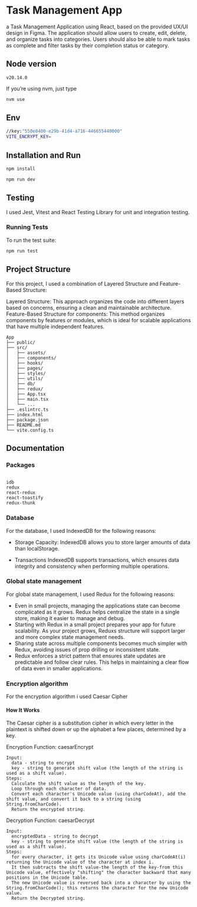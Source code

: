 # Task Management App

a Task Management Application using React, based on the
provided UX/UI design in Figma. The application should allow users to create, edit, delete,
and organize tasks into categories. Users should also be able to mark tasks as complete
and filter tasks by their completion status or category.

## Node version

```plaintext
v20.14.0
```

If you’re using nvm, just type

```bash
nvm use
```

## Env

```bash
//key:"550e8400-e29b-41d4-a716-446655440000"
VITE_ENCRYPT_KEY=
```

## Installation and Run

```bash
npm install

npm run dev
```

## Testing
I used Jest, Vitest and React Testing Library for unit and integration testing.

### Running Tests

To run the test suite:

```bash
npm run test
```

## Project Structure

For this project, I used a combination of Layered Structure and Feature-Based Structure:

Layered Structure: This approach organizes the code into different layers based on concerns, ensuring a clean and maintainable architecture.
Feature-Based Structure for components: This method organizes components by features or modules, which is ideal for scalable applications that have multiple independent features.

```plaintext
App
├── public/
├── src/
│   ├── assets/
│   ├── components/
│   ├── hooks/
│   ├── pages/
│   ├── styles/
│   ├── utils/
│   ├── db/
│   ├── redux/
│   ├── App.tsx
│   ├── main.tsx
│   └── ...
├── .eslintrc.ts
├── index.html
├── package.json
├── README.md
└── vite.config.ts
```

## Documentation

### Packages

```plaintext

idb
redux
react-redux
react-toastify
redux-thunk

```

### Database

For the database, I used IndexedDB for the following reasons:

- Storage Capacity:
  IndexedDB allows you to store larger amounts of data than localStorage.

- Transactions
  IndexedDB supports transactions, which ensures data integrity and consistency when performing multiple operations.

### Global state management

For global state management, I used Redux for the following reasons:

- Even in small projects, managing the applications state can become complicated as it grows. Redux helps centralize the state in a single store, making it easier to manage and debug.
- Starting with Redux in a small project prepares your app for future scalability. As your project grows, Reduxs structure will support larger and more complex state management needs.
- Sharing state across multiple components becomes much simpler with Redux, avoiding issues of prop drilling or inconsistent state.
- Redux enforces a strict pattern that ensures state updates are predictable and follow clear rules. This helps in maintaining a clear flow of data even in smaller applications.

### Encryption algorithm

For the encryption algorithm i used Caesar Cipher

#### How It Works

The Caesar cipher is a substitution cipher in which every letter in the plaintext is shifted down or up the alphabet a few places, determined by a key.

Encryption Function: caesarEncrypt

```plaintext
Input:
  data - string to encrypt
  key - string to generate shift value (the length of the string is used as a shift value).
Steps:
  Calculate the shift value as the length of the key.
  Loop through each character of data.
  Convert each character's Unicode value (using charCodeAt), add the shift value, and convert it back to a string (using String.fromCharCode).
  Return the encrypted string.
```

Decryption Function: caesarDecrypt

```plaintext
Input:
  encryptedData - string to decrypt
  key - string to generate shift value (the length of the string is used as a shift value).
Steps:
  for every character, it gets its Unicode value using charCodeAt(i) returning the Unicode value of the character at index i.
  It then subtracts the shift value-the length of the key-from this Unicode value, effectively "shifting" the character backward that many positions in the Unicode table.
  The new Unicode value is reversed back into a character by using the String.fromCharCode(); this returns the character for the new Unicode value.
  Return the Decrypted string.
```
